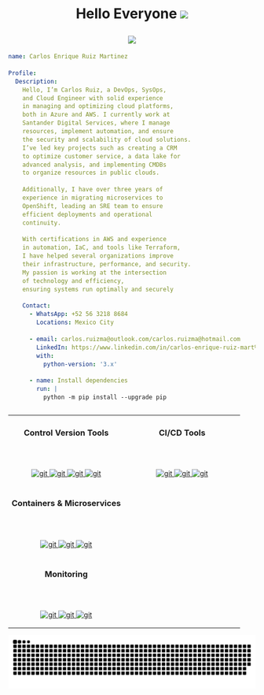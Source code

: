 <h1><p align='center'>Hello Everyone <img src = "https://raw.githubusercontent.com/MartinHeinz/MartinHeinz/master/wave.gif" width = 30px> </h1></p>

<p align='center'><a href="https://github.com/DenverCoder1/readme-typing-svg"><img src="https://readme-typing-svg.herokuapp.com/?font=Time+New+Roman&color=%23C8BE25&size=25&center=true&vCenter=true&width=600&height=100&lines=Azure+Cloud+Engineer+;Azure+DevOps+Engineer;SiteRealability+Engineer;AWS+Cloud+Engineer;Always+learning+new+things"></a></p>


```YAML
name: Carlos Enrique Ruiz Martinez

Profile:
  Description:
    Hello, I’m Carlos Ruiz, a DevOps, SysOps,
    and Cloud Engineer with solid experience
    in managing and optimizing cloud platforms,
    both in Azure and AWS. I currently work at
    Santander Digital Services, where I manage
    resources, implement automation, and ensure
    the security and scalability of cloud solutions.
    I’ve led key projects such as creating a CRM
    to optimize customer service, a data lake for
    advanced analysis, and implementing CMDBs
    to organize resources in public clouds.
    
    Additionally, I have over three years of
    experience in migrating microservices to
    OpenShift, leading an SRE team to ensure
    efficient deployments and operational
    continuity.
    
    With certifications in AWS and experience
    in automation, IaC, and tools like Terraform,
    I have helped several organizations improve
    their infrastructure, performance, and security.
    My passion is working at the intersection
    of technology and efficiency,
    ensuring systems run optimally and securely

    Contact:
      - WhatsApp: +52 56 3218 8684
        Locations: Mexico City

      - email: carlos.ruizma@outlook.com/carlos.ruizma@hotmail.com
        LinkedIn: https://www.linkedin.com/in/carlos-enrique-ruiz-mart%C3%ADnez-3506b3147/
        with:
          python-version: '3.x'

      - name: Install dependencies
        run: |
          python -m pip install --upgrade pip
```

<table align="left">
<tr border="none">
<td width="50%" align="center">
  <h3>Control Version Tools</h3>
  <br></br>
  <p><a href="https://git-scm.com/" target="_blank" rel="noreferrer"> <img src="https://www.vectorlogo.zone/logos/git-scm/git-scm-icon.svg" alt="git" width="40" height="40"/></a><a href="https://gitlab.com/" target="_blank" rel="gitlab"> <img src="https://www.vectorlogo.zone/logos/gitlab/gitlab-icon.svg" alt="git" width="40" height="40"/></a><a href="https://github.com/" target="_blank" rel="github"> <img src="https://www.vectorlogo.zone/logos/github/github-tile.svg" alt="git" width="40" height="40"/></a><a href="https://dev.azure.com/" target="_blank" rel="github"> <img src="https://raw.githubusercontent.com/benc-uk/icon-collection/e33ee714d05a24a81cf6ccd967ef34b22cb77e65/azure-patterns/azure-repos.svg" alt="git" width="40" height="40"/></a></p>
</td>
  
<td width="50%" align="center">
  <h3>CI/CD Tools</h3>
  <br></br>
  <p><a href="https://jenkins.com/" target="_blank" rel="jenkins"> <img src="https://www.vectorlogo.zone/logos/jenkins/jenkins-icon.svg" alt="git" width="40" height="40"/></a><a href="https://docs.github.com/es/actions" target="_blank" rel="ghactions"> <img src="https://www.vectorlogo.zone/logos/github/github-icon.svg" alt="git" width="40" height="40"/></a><a href="https://dev.azure.com" target="_blank" rel="azpipeline"> <img src="https://raw.githubusercontent.com/benc-uk/icon-collection/e33ee714d05a24a81cf6ccd967ef34b22cb77e65/azure-patterns/azure-pipelines.svg" alt="git" width="40" height="40"/></a></p>
  </td>
</tr>

<td width="50%" align="center">
  <h3>Containers & Microservices</h3>
  <br></br>
  <p><a href="https://openshift.com/" target="_blank" rel="openshift"> <img src="https://www.vectorlogo.zone/logos/openshift/openshift-icon.svg" alt="git" width="40" height="40"/></a><a href="https://docker.io/" target="_blank" rel="Docker"> <img src="https://www.vectorlogo.zone/logos/docker/docker-icon.svg" alt="git" width="40" height="40"/></a><a href="https://kubernetes.io/" target="_blank" rel="Kubernetes"> <img src="https://www.vectorlogo.zone/logos/kubernetes/kubernetes-icon.svg" alt="git" width="40" height="40"/></a></p>
  </td>
</tr>

<td width="50%" align="center">
  <h3>Monitoring</h3>
  <br></br>
  <p><a href="https://grafana.com/" target="_blank" rel="grafana"> <img src="https://www.vectorlogo.zone/logos/grafana/grafana-icon.svg" alt="git" width="40" height="40"/></a><a href="https://dynatrace.com/" target="_blank" rel="dynatrace"> <img src="https://www.vectorlogo.zone/logos/dynatrace/dynatrace-icon.svg" alt="git" width="40" height="40"/></a><a href="https://www.sonarsource.com" target="_blank" rel="SonarQube"> <img src="https://raw.githubusercontent.com/gilbarbara/logos/29e8719bf78915c7a82a26a6c203f53c4cb8fff2/logos/sonarqube.svg" alt="git" width="40" height="40"/></a></p>
  </td>
</tr>
</table>

<p align="center">
  <img  src="https://raw.githubusercontent.com/Elanza-48/Elanza-48/main/resources/img/github-contribution-grid-snake.svg"
    alt="example" />
</p>
